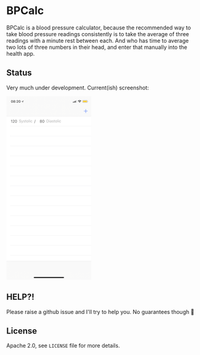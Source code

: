 # BPCalc

BPCalc is a blood pressure calculator, because the recommended way to take blood pressure readings consistently is to take the average of three readings with a minute rest between each. And who has time to average two lots of three numbers in their head, and enter that manually into the health app.

## Status

Very much under development. Current(ish) screenshot:

![](screenshots/tableview-listing.png)

## HELP?!

Please raise a github issue and I'll try to help you. No guarantees though 👻

## License

Apache 2.0, see `LICENSE` file for more details.
